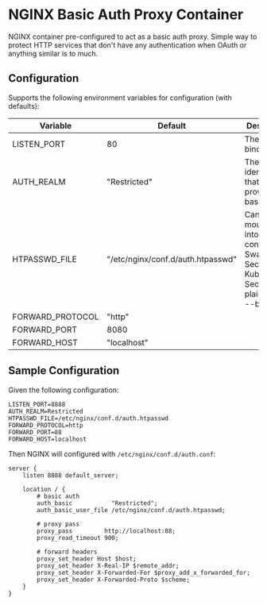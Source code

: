 # NGINX Basic Auth Proxy Container

NGINX container pre-configured to act as a basic auth proxy.
Simple way to protect HTTP services that don't have any authentication when OAuth or anything similar is to much.

## Configuration

Supports the following environment variables for configuration (with defaults):

| Variable | Default | Description |
| --- | --- | --- |
| LISTEN_PORT | 80 | The port to bind to |
| AUTH_REALM | "Restricted" | The identification that will be provided via basic auth |
| HTPASSWD_FILE | "/etc/nginx/conf.d/auth.htpasswd" | Can be mounted into the container via Swarm Secret, Kubernetes Secret oder plain mount --bind |
| FORWARD_PROTOCOL | "http" |  |
| FORWARD_PORT | 8080 |  |
| FORWARD_HOST | "localhost" |  |

## Sample Configuration

Given the following configuration:

```
LISTEN_PORT=8888
AUTH_REALM=Restricted
HTPASSWD_FILE=/etc/nginx/conf.d/auth.htpasswd
FORWARD_PROTOCOL=http
FORWARD_PORT=88
FORWARD_HOST=localhost
```

Then NGINX will configured with `/etc/nginx/conf.d/auth.conf`:

```
server {
    listen 8888 default_server;

    location / {
        # basic auth
        auth_basic           "Restricted";
        auth_basic_user_file /etc/nginx/conf.d/auth.htpasswd;

        # proxy pass
        proxy_pass         http://localhost:88;
        proxy_read_timeout 900;

        # forward headers
        proxy_set_header Host $host;
        proxy_set_header X-Real-IP $remote_addr;
        proxy_set_header X-Forwarded-For $proxy_add_x_forwarded_for;
        proxy_set_header X-Forwarded-Proto $scheme;
    }
}
```
